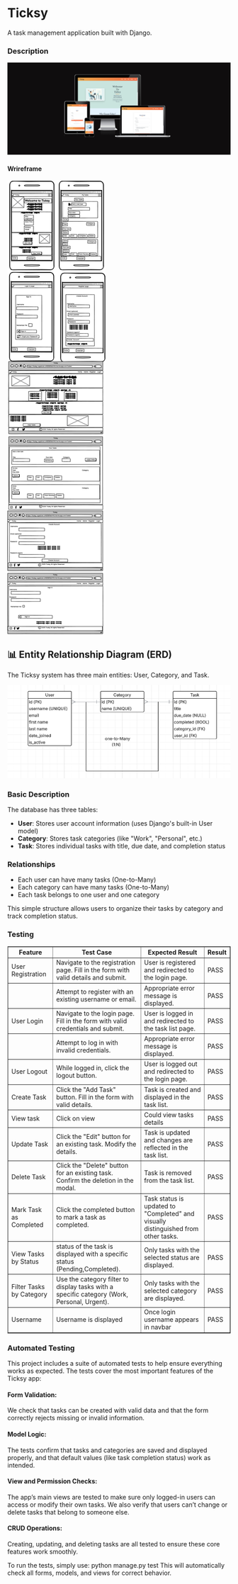 # Ticksy

A task management application built with Django.


### Description


![AmIresponsive](assets/images/responsive.png)

#### Wrireframe

![Wireframe](assets/images/Wirefame.png)

## 📊 Entity Relationship Diagram (ERD)

The Ticksy system has three main entities: User, Category, and Task.


![ERD](assets/images/ERDsnip.png)


### Basic Description

The database has three tables:

- **User**: Stores user account information (uses Django's built-in User model)
- **Category**: Stores task categories (like "Work", "Personal", etc.)
- **Task**: Stores individual tasks with title, due date, and completion status

### Relationships

- Each user can have many tasks (One-to-Many)
- Each category can have many tasks (One-to-Many)
- Each task belongs to one user and one category

This simple structure allows users to organize their tasks by category and track completion status.


### Testing

  <table border="1">
  <tr>
    <th>Feature</th>
    <th>Test Case</th>
    <th>Expected Result</th>
    <th>Result</th>
  </tr>
  <tr><td>User Registration</td><td>	Navigate to the registration page. Fill in the form with valid details and submit.</td><td>User is registered and redirected to the login page.</td><td>PASS</td></tr>
  <tr><td></td><td>Attempt to register with an existing username or email.</td><td>Appropriate error message is displayed.</td><td>PASS</td></tr>
  <tr><td>User Login</td><td>Navigate to the login page. Fill in the form with valid credentials and submit.</td><td>User is logged in and redirected to the task list page.</td><td>PASS</td></tr>
  <tr><td></td><td>Attempt to log in with invalid credentials.</td><td>Appropriate error message is displayed.</td><td>PASS</td></tr>
  <tr><td>User Logout</td><td>While logged in, click the logout button.</td><td>User is logged out and redirected to the login page.</td><td>PASS</td></tr>
  <tr><td>Create Task</td><td>Click the "Add Task" button. Fill in the form with valid details.</td><td>Task is created and displayed in the task list.</td><td>PASS</td></tr>
  <tr><td>View task</td><td>Click on view</td><td>Could view tasks details</td><td>PASS</td></tr>
  <tr><td>Update Task</td><td>Click the "Edit" button for an existing task. Modify the details.</td><td>Task is updated and changes are reflected in the task list.</td><td>PASS</td></tr>
  <tr><td>Delete Task</td><td>Click the "Delete" button for an existing task. Confirm the deletion in the modal.</td><td>Task is removed from the task list.</td><td>PASS</td></tr>
  <tr><td>Mark Task as Completed</td><td>Click the completed button to mark a task as completed.</td><td>Task status is updated to "Completed" and visually distinguished from other tasks.</td><td>PASS</td></tr>
  <tr><td>View Tasks by Status</td><td>status of the task is displayed with a specific status (Pending,Completed).</td><td>Only tasks with the selected status are displayed.</td><td>PASS</td></tr>
  <tr><td>Filter Tasks by Category</td><td>Use the category filter to display tasks with a specific category (Work, Personal, Urgent).</td><td>Only tasks with the selected category are displayed.</td><td>PASS</td></tr>
  <tr><td>Username</td><td>Username is displayed</td><td>Once login username appears in navbar</td><td>PASS</td></tr>
</table>


### Automated Testing
This project includes a suite of automated tests to help ensure everything works as expected. The tests cover the most important features of the Ticksy app:

#### Form Validation:
We check that tasks can be created with valid data and that the form correctly rejects missing or invalid information.

#### Model Logic:
The tests confirm that tasks and categories are saved and displayed properly, and that default values (like task completion status) work as intended.

#### View and Permission Checks:
The app’s main views are tested to make sure only logged-in users can access or modify their own tasks. We also verify that users can’t change or delete tasks that belong to someone else.

#### CRUD Operations: 
Creating, updating, and deleting tasks are all tested to ensure these core features work smoothly.

To run the tests, simply use: python manage.py test This will automatically check all forms, models, and views for correct behavior.
